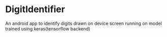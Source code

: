 # DigitIdentifier
An android app to identify digits drawn on device screen running on model trained using keras(tensorflow backend)
